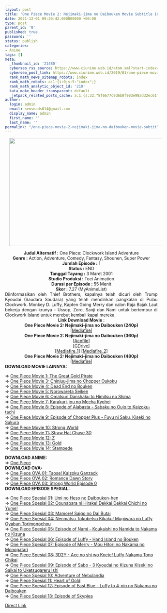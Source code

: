 ```yaml
---
layout: post
title: 'One Piece Movie 2: Nejimaki-jima no Daibouken Movie Subtitle Indonesia'
date: 2021-12-01 09:20:42.000000000 +00:00
type: post
parent_id: '0'
published: true
password: ''
status: publish
categories:
- Anime
tags: []
meta:
  _thumbnail_id: '21480'
  cyberseo_rss_source: https://www.ciunime.web.id/atom.xml?start-index=1
  cyberseo_post_link: https://www.ciunime.web.id/2019/01/one-piece-movie-2-nejimaki-jima-no.html
  rank_math_news_sitemap_robots: index
  rank_math_robots: a:1:{i:0;s:5:"index";}
  rank_math_analytic_object_id: '210'
  kata_make_header_transparent: default
  _jetpack_related_posts_cache: a:1:{s:32:"8f6677c9d6b0f903e98ad32ec61f8deb";a:2:{s:7:"expires";i:1644959741;s:7:"payload";a:0:{}}}
author:
  login: admin
  email: senseads014@gmail.com
  display_name: admin
  first_name: ''
  last_name: ''
permalink: "/one-piece-movie-2-nejimaki-jima-no-daibouken-movie-subtitle-indonesia/"
---
```

<div class="separator" style="clear: both; text-align: center;"><a href="https://1.bp.blogspot.com/-sJIx25MqzuA/XE6tA53N43I/AAAAAAAAIwk/a2NeNxyR4vo_6PZVUCEDNlQSgWdFBP_EACPcBGAYYCw/s1600/One%2BPiece%2BMovie%2B2%2B-%2BNejimaki-jima%2Bno%2BDaibouken.jpg" style="margin-left: 1em; margin-right: 1em;"><img border="0" data-original-height="720" data-original-width="1289" height="356" src="{{ site.baseurl }}/assets/2021/12/One%2BPiece%2BMovie%2B2%2B-%2BNejimaki-jima%2Bno%2BDaibouken.jpg" width="640" /></a></div>
<p>
<div style="text-align: center;"><b>Judul</b><b><b> Alternatif</b> :</b> One Piece: Clockwork Island Adventure</div>
<div style="text-align: center;"><b><b>Genre :</b></b> Action, Adventure, Comedy, Fantasy, Shounen, Super Power</div>
<div style="text-align: center;"><b>Jumlah Episode :</b> 1<br /><b>Status :&nbsp;</b>END<br /><b>Tanggal Tayang :</b> 3 Maret 2001<br /><b>Studio Produksi : </b>Toei Animation<br /><b>Durasi per Episode :</b> 55 Menit</div>
<div style="text-align: center;"><b>Skor :</b> 7.27 (MyAnimeList)</div>
<div style="text-align: center;"></div>
<div style="text-align: justify;">Diinformasikan oleh Thief Brothers, kapalnya telah dicuri oleh Trump Kyoudai (Saudara Saudara) yang telah mendirikan pangkalan di Pulau Clockwork. Monkey D. Luffy, Kapten Going Merry dan calon Raja Bajak Laut bekerja dengan krunya - Ussop, Zoro, Sanji dan Nami untuk bertempur di Clockwork Island untuk merebut kembali kapal mereka.</div>
<div style="text-align: justify;"></div>
<div style="text-align: justify;"></div>
<div style="text-align: center;"><b>Link Download Movie :</b></div>
<div style="text-align: center;">
<div style="text-align: center;"><b>One Piece Movie 2: Nejimaki-jima no Daibouken (240p)</b></div>
</div>
<div style="text-align: center;">[<a href="https://www.mediafire.com/file/q6khvp33dwe2ek0/%5BOpruto%5D_One_Piece_Movie_2_240p.mp4/file" target="_blank" rel="noopener">Mediafire</a>]</div>
<div style="text-align: center;"></div>
<div style="text-align: center;">
<div>
<div><b>One Piece Movie 2: Nejimaki-jima no Daibouken (360p)</b></div>
<div>[<a href="https://acefile.co/f/16630794/megabatchone-piece-movie-2-clockwork-island-adventure-rar" target="_blank" rel="noopener">Acefile</a>]</div>
<div>[<a href="https://drive.google.com/open?id=1VywnY0NFaJUF-Lkh9Ro8qZa38B87QYtf" target="_blank" rel="noopener">GDrive</a>]</div>
</div>
<div>[<a href="https://www.mediafire.com/file/genv7u31p8j86aa/%5BOpruto%5D_One_Piece_Movie_2_360p.mp4/file" target="_blank" rel="noopener">Mediafire_1</a>] [<a href="http://www.mediafire.com/file/dpbpivt7e7r60iz/%255BMegaBatch%255DOne_Piece_Movie_2_-_Clockwork_Island_Adventure.rar/file" target="_blank" rel="noopener">Mediafire_2</a>]</div>
<div></div>
<div>
<div>
<div><b>One Piece Movie 2: Nejimaki-jima no Daibouken (480p)</b></div>
</div>
<div>[<a href="https://www.mediafire.com/file/k8iyr46de17o711/%5BOpruto%5D_One_Piece_Movie_2_480p.rar/file" target="_blank" rel="noopener">Mediafire</a>]</div>
</div>
<div style="text-align: left;">
<div style="text-align: left;"><b>DOWNLOAD MOVIE LAINNYA</b><b>:</b></p>
<p>=&gt;&nbsp;<a href="https://www.ciunime.web.id/2018/09/one-piece-movie-01-great-gold-pirate.html" target="_blank" rel="noopener">One Piece Movie 1: The Great Gold Pirate</a><br />=&gt;&nbsp;<a href="https://www.ciunime.web.id/2019/01/one-piece-movie-3-chinjuu-jima-no.html" target="_blank" rel="noopener">One Piece Movie 3: Chinjuu-jima no Chopper Oukoku</a><br />=&gt;&nbsp;<a href="https://www.ciunime.web.id/2019/01/one-piece-movie-4-dead-end-no-bouken.html" target="_blank" rel="noopener">One Piece Movie 4: Dead End no Bouken</a><br />=&gt;&nbsp;<a href="https://www.ciunime.web.id/2019/01/one-piece-movie-5-norowareta-seiken.html" target="_blank" rel="noopener">One Piece Movie 5: Norowareta Seiken</a><br />=&gt;&nbsp;<a href="https://www.ciunime.web.id/2019/01/one-piece-movie-6-omatsuri-danshaku-to.html" target="_blank" rel="noopener">One Piece Movie 6: Omatsuri Danshaku to Himitsu no Shima</a><br />=&gt;&nbsp;<a href="https://www.ciunime.web.id/2019/01/one-piece-movie-7-karakuri-jou-no-mecha.html" target="_blank" rel="noopener">One Piece Movie 7: Karakuri-jou no Mecha Kyohei</a><br />=&gt;&nbsp;<a href="https://www.ciunime.web.id/2019/01/one-piece-movie-8-episode-of-alabasta.html" target="_blank" rel="noopener">One Piece Movie 8: Episode of Alabasta - Sabaku no Oujo to Kaizoku-tachi</a><br />=&gt;&nbsp;<a href="https://www.ciunime.web.id/2019/01/one-piece-movie-9-episode-of-chopper.html" target="_blank" rel="noopener">One Piece Movie 9: Episode of Chopper Plus - Fuyu ni Saku, Kiseki no Sakura</a><br />=&gt;&nbsp;<a href="https://www.ciunime.web.id/2019/01/one-piece-movie-10-strong-world-movie.html" target="_blank" rel="noopener">One Piece Movie 10: Strong World</a><br />=&gt;&nbsp;<a href="https://www.ciunime.web.id/2019/01/one-piece-movie-11-straw-hat-chase-3d.html" target="_blank" rel="noopener">One Piece Movie 11: Straw Hat Chase 3D</a><br />=&gt;&nbsp;<a href="https://www.ciunime.web.id/2019/01/one-piece-movie-12-z-movie-subtitle.html" target="_blank" rel="noopener">One Piece Movie 12: Z</a><br />=&gt;&nbsp;<a href="https://www.ciunime.web.id/2019/01/one-piece-movie-13-gold-movie-subtitle.html" target="_blank" rel="noopener">One Piece Movie 13: Gold</a><br />=&gt;&nbsp;<a href="https://www.ciunime.web.id/2020/01/one-piece-movie-14-stampede-movie.html" target="_blank" rel="noopener">One Piece Movie 14: Stampede</a></p>
<div style="text-align: left;"><b>DOWNLOAD ANIME:</b></div>
<div style="text-align: left;">=&gt;&nbsp;<a href="https://www.ciunime.web.id/2018/09/one-piece-batch-subtitle-indonesia.html" target="_blank" rel="noopener">One Piece</a></div>
<div style="text-align: left;"></div>
<div style="text-align: left;"></div>
<div style="text-align: left;"><b>DOWNLOAD OVA:</b></div>
<div style="text-align: left;">=&gt;&nbsp;<a href="https://www.ciunime.web.id/2018/09/one-piece-taose-kaizoku-ganzack-ova.html" target="_blank" rel="noopener">One Piece OVA 01: Taose! Kaizoku Ganzack</a></div>
<div style="text-align: left;">=&gt;&nbsp;<a href="https://www.ciunime.web.id/2019/07/one-piece-romance-dawn-story-ova.html" target="_blank" rel="noopener">One Piece&nbsp;OVA 02: Romance Dawn Story</a></div>
<div style="text-align: left;">=&gt;&nbsp;<a href="https://www.ciunime.web.id/2019/07/one-piece-strong-world-episode-0-ova.html" target="_blank" rel="noopener">One Piece&nbsp;OVA 03: Strong World Episode 0</a></div>
<div style="text-align: left;"></div>
</div>
<div style="text-align: left;">
<div style="text-align: left;">
<div style="text-align: left;"><b>DOWNLOAD EPISODE SPESIAL</b><b>:</b></p>
<p>=&gt;&nbsp;<a href="https://www.ciunime.web.id/2019/07/one-piece-umi-no-heso-no-daibouken-hen.html" target="_blank" rel="noopener">One Piece Spesial 01: Umi no Heso no Daibouken-hen</a><br />=&gt;&nbsp;<a href="https://www.ciunime.web.id/2019/07/one-piece-oounabara-ni-hirake-dekkai.html" target="_blank" rel="noopener">One Piece Spesial 02: Oounabara ni Hirake! Dekkai Dekkai Chichi no Yume!</a><br />=&gt;&nbsp;<a href="https://www.ciunime.web.id/2019/07/one-piece-mamore-saigo-no-dai-butai.html" target="_blank" rel="noopener">One Piece Spesial 03: Mamore! Saigo no Dai Butai</a><br />=&gt;&nbsp;<a href="https://www.ciunime.web.id/2019/07/one-piece-nenmatsu-tokubetsu-kikaku.html" target="_blank" rel="noopener">One Piece Spesial 04: Nenmatsu Tokubetsu Kikaku! Mugiwara no Luffy Oyabun Torimonochou</a><br />=&gt;&nbsp;<a href="https://www.ciunime.web.id/2019/07/one-piece-episode-of-nami-koukaishi-no.html" target="_blank" rel="noopener">One Piece Spesial 05: Episode of Nami - Koukaishi no Namida to Nakama no Kizuna</a><br />=&gt;&nbsp;<a href="https://www.ciunime.web.id/2019/07/one-piece-episode-of-luffy-hand-island.html" target="_blank" rel="noopener">One Piece Spesial 06: Episode of Luffy - Hand Island no Bouken</a><br />=&gt;&nbsp;<a href="https://www.ciunime.web.id/2019/07/one-piece-episode-of-merry-mou-hitori.html" target="_blank" rel="noopener">One Piece Spesial 07: Episode of Merry - Mou Hitori no Nakama no Monogatari</a><br />=&gt;&nbsp;<a href="https://www.ciunime.web.id/2019/07/one-piece-3d2y-ace-no-shi-wo-koete.html" target="_blank" rel="noopener">One Piece Spesial 08: 3D2Y - Ace no shi wo Koete! Luffy Nakama Tono Chikai</a><br />=&gt;&nbsp;<a href="https://www.ciunime.web.id/2019/07/one-piece-episode-of-sabo-3-kyoudai-no.html" target="_blank" rel="noopener">One Piece Spesial 09: Episode of Sabo - 3 Kyoudai no Kizuna Kiseki no Saikai to Uketsugareru Ishi</a><br />=&gt;&nbsp;<a href="https://www.ciunime.web.id/2019/07/one-piece-adventure-of-nebulandia.html" target="_blank" rel="noopener">One Piece Spesial 10: Adventure of Nebulandia</a><br />=&gt;&nbsp;<a href="https://www.ciunime.web.id/2019/07/one-piece-heart-of-gold-spesial.html" target="_blank" rel="noopener">One Piece Spesial 11: Heart of Gold</a><br />=&gt;&nbsp;<a href="https://www.ciunime.web.id/2019/07/one-piece-episode-of-east-blue-luffy-to.html" target="_blank" rel="noopener">One Piece Spesial 12: Episode of East Blue - Luffy to 4-nin no Nakama no Daibouken</a><br />=&gt;&nbsp;<a href="https://www.ciunime.web.id/2019/07/one-piece-episode-of-skypiea-spesial.html" target="_blank" rel="noopener">One Piece Spesial 13: Episode of Skypiea</a></p>
</div>
</div>
</div>
</div>
</div>
<link rel="stylesheet" href="https://cdnjs.cloudflare.com/ajax/libs/font-awesome/4.7.0/css/font-awesome.min.css" />
<div class="divbtn"> <a href="https://handymansurrender.com/fihup8buzv?key=94550f7ce39444073321dde3b8782f97" class="btn"><i class="fa fa-download"></i> Direct Link</a> </div>
